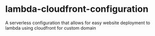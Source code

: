 # lambda-cloudfront-configuration
A serverless configuration that allows for easy website deployment to lambda using cloudfront for custom domain
